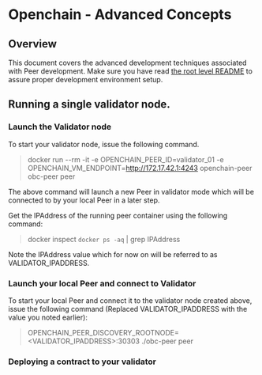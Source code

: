 # Openchain - Advanced Concepts

## Overview

This document covers the advanced development techniques associated with Peer development.  Make sure you have read [the root level README](../README.md) to assure proper development environment setup.

## Running a single validator node.

### Launch the Validator node

To start your validator node, issue the following command.

>docker run --rm -it -e OPENCHAIN_PEER_ID=validator_01 -e OPENCHAIN_VM_ENDPOINT=http://172.17.42.1:4243 openchain-peer obc-peer peer

The above command will launch a new Peer in validator mode which will be connected to by your local Peer in a later step.

Get the IPAddress of the running peer container using the following command:

>docker inspect `docker ps -aq`  | grep IPAddress

Note the IPAddress value which for now on will be referred to as VALIDATOR_IPADDRESS.

### Launch your local Peer and connect to Validator

To start your local Peer and connect it to the validator node created above, issue the following command (Replaced VALIDATOR_IPADDRESS with the value you noted earlier):

> OPENCHAIN_PEER_DISCOVERY_ROOTNODE=<VALIDATOR_IPADDRESS>:30303 ./obc-peer peer

### Deploying a contract to your validator


